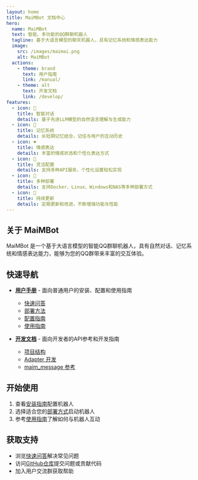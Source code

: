 ```yaml
---
layout: home
title: MaiMBot 文档中心
hero:
  name: MaiMBot
  text: 智能、多功能的QQ群聊机器人
  tagline: 基于大语言模型的聊天机器人，具有记忆系统和情感表达能力
  image:
    src: /images/maimai.png
    alt: MaiMBot
  actions:
    - theme: brand
      text: 用户指南
      link: /manual/
    - theme: alt
      text: 开发文档
      link: /develop/
features:
  - icon: 🧠
    title: 智能对话
    details: 基于先进LLM模型的自然语言理解与生成能力
  - icon: 💾
    title: 记忆系统
    details: 长短期记忆结合，记住与用户的互动历史
  - icon: ❤️
    title: 情感表达
    details: 丰富的情感状态和个性化表达方式
  - icon: 🔧
    title: 灵活配置
    details: 支持多种API服务，个性化设置轻松实现
  - icon: 🚢
    title: 多种部署
    details: 支持Docker、Linux、Windows和NAS等多种部署方式
  - icon: 🔄
    title: 持续更新
    details: 定期更新和改进，不断增强功能与性能
---
```


## 关于 MaiMBot

MaiMBot 是一个基于大语言模型的智能QQ群聊机器人，具有自然对话、记忆系统和情感表达能力，能够为您的QQ群带来丰富的交互体验。

## 快速导航

- **[用户手册](/manual/)** - 面向普通用户的安装、配置和使用指南
  - [快速问答](/manual/usage/fast_q_a)
  - [部署方法](/manual/deployment/)
  - [配置指南](/manual/configuration/)
  - [使用指南](/manual/usage/)
  
- **[开发文档](/develop/)** - 面向开发者的API参考和开发指南
  - [项目结构](/develop/structure/)
  - [Adapter 开发](/develop/plugin_develop/)
  - [maim_message 参考](/develop/maim_message/)

## 开始使用

1. 查看[安装指南](/manual/configuration/configuration_standard)配置机器人
2. 选择适合您的[部署方式](/manual/deployment/)启动机器人
3. 参考[使用指南](/manual/usage/)了解如何与机器人互动

## 获取支持

- 浏览[快速问答](/manual/usage/fast_q_a)解决常见问题
- 访问[GitHub仓库](https://github.com/SengokuCola/MaiMBot)提交问题或贡献代码
- 加入用户交流群获取帮助
